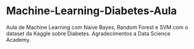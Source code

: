 # Machine-Learning-Diabetes-Aula
 Aula de Machine Learning com Naive Bayes, Random Forest e SVM com o dataset da Kaggle sobre Diabetes. Agradecimentos a Data Science Academy.
